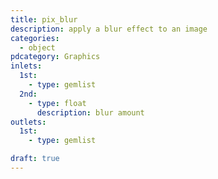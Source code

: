 ```yaml
---
title: pix_blur
description: apply a blur effect to an image
categories:
  - object
pdcategory: Graphics
inlets:
  1st:
    - type: gemlist
  2nd:
    - type: float
      description: blur amount
outlets:
  1st:
    - type: gemlist

draft: true
---
```

